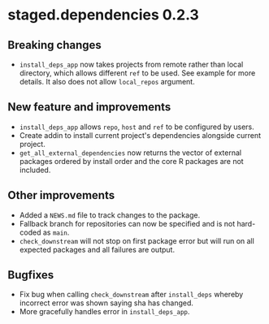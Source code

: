 # staged.dependencies 0.2.3

## Breaking changes

* `install_deps_app` now takes projects from remote rather than local directory, which allows different `ref` to be used. See example for more details. It also does not allow `local_repos` argument.

## New feature and improvements

* `install_deps_app` allows `repo`, `host` and `ref` to be configured by users.
* Create addin to install current project's dependencies alongside current project.
* `get_all_external_dependencies` now returns the vector of external packages ordered by install order and the core R packages are not included. 


## Other improvements

* Added a `NEWS.md` file to track changes to the package.
* Fallback branch for repositories can now be specified and is not hard-coded as `main`.
* `check_downstream` will not stop on first package error but will run on all expected packages and all failures are output. 


## Bugfixes

* Fix bug when calling `check_downstream` after `install_deps` whereby incorrect error was shown saying sha has changed.
* More gracefully handles error in `install_deps_app`. 
